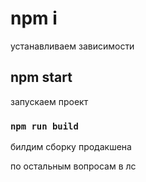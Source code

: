 # npm i

устанавливаем зависимости

## npm start

запускаем проект





### `npm run build`

билдим сборку продакшена

по остальным вопросам в лс